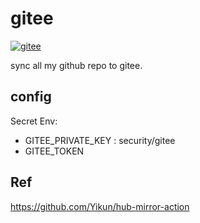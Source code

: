 # gitee

[![gitee](https://github.com/xiexianbin/gitee/actions/workflows/gitee.yml/badge.svg)](https://github.com/xiexianbin/gitee/actions/workflows/gitee.yml)

sync all my github repo to gitee.

## config

Secret Env:
- GITEE_PRIVATE_KEY : security/gitee
- GITEE_TOKEN

## Ref

https://github.com/Yikun/hub-mirror-action
